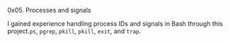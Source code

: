 0x05. Processes and signals

I gained experience handling process IDs and signals in Bash through this project.`ps`, `pgrep`, `pkill`, `pkill`, `exit`, and `trap`.
